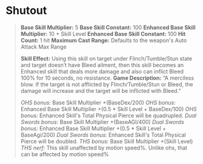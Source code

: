# __Shutout__ #

> **Base Skill Multiplier:** 5
> **Base Skill Constant:** 100
> **Enhanced Base Skill Multiplier:** 10 + Skill Level
> **Enhanced Base Skill Constant:** 100
> **Hit Count:** 1 hit
> **Maximum Cast Range:** Defaults to the weapon's Auto Attack Max Range
>
> **Skill Effect:**
> Using this skill on target under Flinch/Tumble/Stun state and target doesn’t have Bleed ailment, then this skill becomes an Enhanced skill that deals more damage and also can inflict Bleed 100% for 10 seconds, no resistance.
> **Game Description:** “A merciless blow. If the target is not afflicted by Flinch/Tumble/Stun or Bleed, the damage will increase and the target will be inflicted with Bleed.”
>
> *OHS bonus:* Base Skill Multiplier +(BaseDex/200)
> *OHS bonus:* Enhanced Base Skill Multiplier +(0.5 * Skill Level + BaseDex/100)
> *OHS bonus:* Enhanced Skill's Total Physical Pierce will be quadrupled.
> *Dual Swords bonus:* Base Skill Multiplier +(BaseAGI/400)
> *Dual Swords bonus:* Enhanced Base Skill Multiplier +(0.5 * Skill Level + BaseAgi/200)
> *Dual Swords bonus:* Enhanced Skill's Total Physical Pierce will be doubled.
> *THS bonus:* Base Skill Multiplier +(Skill Level)
> *THS nerf:* This skill unaffected by motion speed%. Unlike ohs, that can be affected by motion speed%
